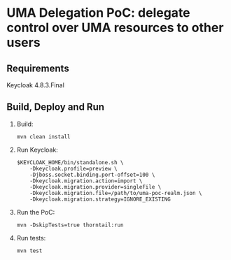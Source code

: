 UMA Delegation PoC: delegate control over UMA resources to other users
======================================================================

Requirements
------------
Keycloak 4.8.3.Final

Build, Deploy and Run
---------------------

1. Build:

   ````
   mvn clean install
   ````

2. Run Keycloak:

   ````
   $KEYCLOAK_HOME/bin/standalone.sh \
       -Dkeycloak.profile=preview \
       -Djboss.socket.binding.port-offset=100 \
       -Dkeycloak.migration.action=import \
       -Dkeycloak.migration.provider=singleFile \
       -Dkeycloak.migration.file=/path/to/uma-poc-realm.json \
       -Dkeycloak.migration.strategy=IGNORE_EXISTING
   ````

3. Run the PoC:

   ````
   mvn -DskipTests=true thorntail:run
   ````

4. Run tests:

   ````
   mvn test
   ````
   
